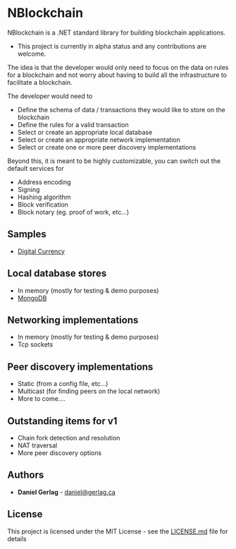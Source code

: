 # NBlockchain

NBlockchain is a .NET standard library for building blockchain applications.
* This project is currently in alpha status and any contributions are welcome.

The idea is that the developer would only need to focus on the data on rules for a blockchain and not worry about having to build all the infrastructure to facilitate a blockchain.

The developer would need to
 * Define the schema of data / transactions they would like to store on the blockchain
 * Define the rules for a valid transaction
 * Select or create an appropriate local database
 * Select or create an appropriate network implementation
 * Select or create one or more peer discovery implementations

Beyond this, it is meant to be highly customizable, you can switch out the default services for
 * Address encoding
 * Signing
 * Hashing algorithm
 * Block verification
 * Block notary (eg. proof of work, etc...)

## Samples
 * [Digital Currency](Samples/DigitalCurrency)

## Local database stores
 * In memory (mostly for testing & demo purposes)
 * [MongoDB](Providers/NBlockchain.MongoDB)

## Networking implementations
 * In memory (mostly for testing & demo purposes)
 * Tcp sockets

## Peer discovery implementations
 * Static (from a config file, etc...)
 * Multicast (for finding peers on the local network)
 * More to come....

## Outstanding items for v1
 * Chain fork detection and resolution
 * NAT traversal
 * More peer discovery options

## Authors
 * **Daniel Gerlag** - daniel@gerlag.ca

## License

This project is licensed under the MIT License - see the [LICENSE.md](LICENSE.md) file for details